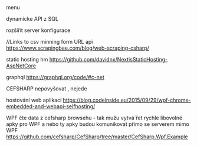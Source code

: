﻿menu


dynamicke API z SQL

rozšířit server konfigurace



//Links to csv minning form URL api 
https://www.scrapingbee.com/blog/web-scraping-csharp/


static hosting hm
https://github.com/davidnx/NextjsStaticHosting-AspNetCore


graphql
https://graphql.org/code/#c-net


CEFSHARP nepovyšovat , nejede


hostování web aplikací
https://blog.codeinside.eu/2015/09/29/wpf-chrome-embedded-and-webapi-selfhosting/

WPF čte data z cefsharp browsehu - tak mužu vytvá´řet rychle libovolné apky pro WPF
a nebo ty apky budou komunikovat přímo se serverem mimo WPF
https://github.com/cefsharp/CefSharp/tree/master/CefSharp.Wpf.Example